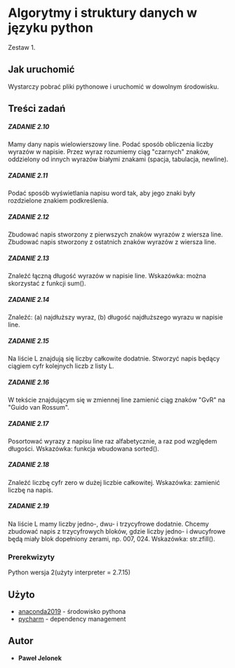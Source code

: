 # Algorytmy i struktury danych w języku python 

Zestaw 1.

## Jak uruchomić

Wystarczy pobrać pliki pythonowe i uruchomić w dowolnym środowisku.

## Treści zadań
##### ZADANIE 2.10
Mamy dany napis wielowierszowy line. Podać sposób obliczenia liczby wyrazów w napisie. Przez wyraz rozumiemy ciąg "czarnych" znaków, oddzielony od innych wyrazów białymi znakami (spacja, tabulacja, newline).

##### ZADANIE 2.11
Podać sposób wyświetlania napisu word tak, aby jego znaki były rozdzielone znakiem podkreślenia.

##### ZADANIE 2.12
Zbudować napis stworzony z pierwszych znaków wyrazów z wiersza line. Zbudować napis stworzony z ostatnich znaków wyrazów z wiersza line.

##### ZADANIE 2.13
Znaleźć łączną długość wyrazów w napisie line. Wskazówka: można skorzystać z funkcji sum().

##### ZADANIE 2.14
Znaleźć: (a) najdłuższy wyraz, (b) długość najdłuższego wyrazu w napisie line.

##### ZADANIE 2.15
Na liście L znajdują się liczby całkowite dodatnie. Stworzyć napis będący ciągiem cyfr kolejnych liczb z listy L.

##### ZADANIE 2.16
W tekście znajdującym się w zmiennej line zamienić ciąg znaków "GvR" na "Guido van Rossum".

##### ZADANIE 2.17
Posortować wyrazy z napisu line raz alfabetycznie, a raz pod względem długości. Wskazówka: funkcja wbudowana sorted().

##### ZADANIE 2.18
Znaleźć liczbę cyfr zero w dużej liczbie całkowitej. Wskazówka: zamienić liczbę na napis.

##### ZADANIE 2.19
Na liście L mamy liczby jedno-, dwu- i trzycyfrowe dodatnie. Chcemy zbudować napis z trzycyfrowych bloków, gdzie liczby jedno- i dwucyfrowe będą miały blok dopełniony zerami, np. 007, 024. Wskazówka: str.zfill().
### Prerekwizyty

Python wersja 2(użyty interpreter = 2.7.15)

## Użyto

* [anaconda2019](https://www.anaconda.com/distribution/) - środowisko pythona
* [pycharm](https://www.jetbrains.com/pycharm/download/) - dependency management

## Autor

* **Paweł Jelonek** 